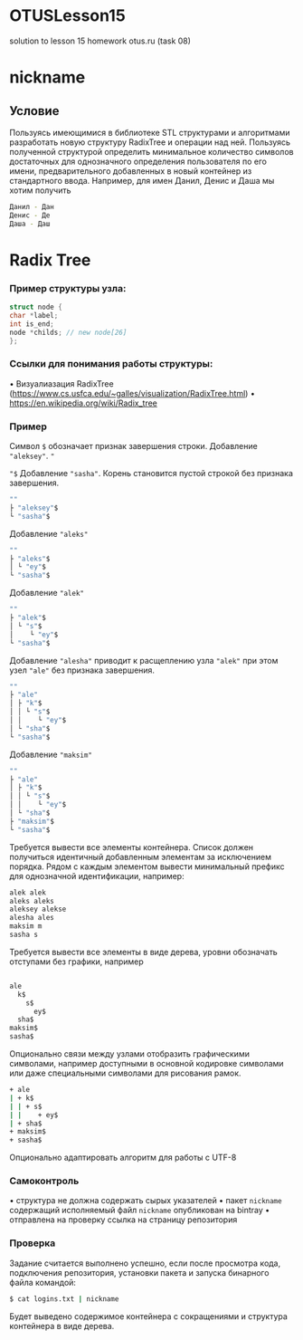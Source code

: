 # OTUSLesson15
solution to lesson 15 homework otus.ru (task 08)

# nickname

## Условие

Пользуясь имеющимися в библиотеке STL структурами и алгоритмами разработать новую структуру RadixTree и операции над ней.
Пользуясь полученной структурой определить минимальное количество символов достаточных для однозначного определения пользователя по его имени, предварительного добавленных в новый контейнер из стандартного ввода.
Например, для имен Данил, Денис и Даша мы хотим получить

```sh
Данил - Дан
Денис - Де
Даша - Даш
```

# Radix Tree

### Пример структуры узла:

```c++
struct node {
char *label;
int is_end;
node *childs; // new node[26]
};
```

### Ссылки для понимания работы структуры:

• Визуалиазация RadixTree (https://www.cs.usfca.edu/~galles/visualization/RadixTree.html)
• https://en.wikipedia.org/wiki/Radix_tree

### Пример

Символ `$` обозначает признак завершения строки.
Добавление `"aleksey"`.
`"`

`"$`
Добавление `"sasha"`. Корень становится пустой строкой без признака завершения.

```sh
""
├ "aleksey"$
└ "sasha"$
```
Добавление `"aleks"`
```sh
""
├ "aleks"$
│ └ "ey"$
└ "sasha"$
```
Добавление `"alek"`
```sh
""
├ "alek"$
│ └ "s"$
│    └ "ey"$
└ "sasha"$
```
Добавление `"alesha"` приводит к расщеплению узла `"alek"` при этом узел `"ale"` без признака завершения.
```sh
""
├ "ale"
│ ├ "k"$
│ │ └ "s"$
│ │    └ "ey"$
│ └ "sha"$
└ "sasha"$
```
Добавление `"maksim"`
```sh
""
├ "ale"
│ ├ "k"$
│ │ └ "s"$
│ │    └ "ey"$
│ └ "sha"$
├ "maksim"$
└ "sasha"$
```
Требуется вывести все элементы контейнера. Список должен получиться идентичный добавленным
элементам за исключением порядка. Рядом с каждым элементом вывести минимальный префикс для однозначной идентификации, например:

```sh
alek alek
aleks aleks
aleksey alekse
alesha ales
maksim m
sasha s
```
Требуется вывести все элементы в виде дерева, уровни обозначать отступами без графики, например
```sh

ale
  k$
    s$
      ey$
  sha$
maksim$
sasha$
```
Опционально связи между узлами отобразить графическими символами, например доступными в основной кодировке символами или даже специальными символами для рисования рамок.

```sh
+ ale
| + k$
| | + s$
| |    + ey$
| + sha$
+ maksim$
+ sasha$
```
Опционально адаптировать алгоритм для работы с UTF-8

### Самоконтроль

• структура не должна содержать сырых указателей
• пакет `nickname` содержащий исполняемый файл `nickname` опубликован на bintray
• отправлена на проверку ссылка на страницу репозитория

### Проверка

Задание считается выполнено успешно, если после просмотра кода, подключения репозитория, установки
пакета и запуска бинарного файла командой:

```sh
$ cat logins.txt | nickname
```
Будет выведено содержимое контейнера с сокращениями и структура контейнера в виде дерева.

